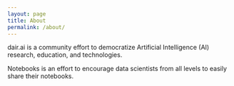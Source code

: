 ```yaml
---
layout: page
title: About
permalink: /about/
---
```


dair.ai is a community effort to democratize Artificial Intelligence (AI) research, education, and technologies.

Notebooks is an effort to encourage data scientists from all levels to easily share their notebooks.
